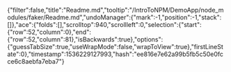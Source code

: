 {"filter":false,"title":"Readme.md","tooltip":"/IntroToNPM/DemoApp/node_modules/faker/Readme.md","undoManager":{"mark":-1,"position":-1,"stack":[]},"ace":{"folds":[],"scrolltop":940,"scrollleft":0,"selection":{"start":{"row":52,"column":0},"end":{"row":52,"column":81},"isBackwards":true},"options":{"guessTabSize":true,"useWrapMode":false,"wrapToView":true},"firstLineState":0},"timestamp":1536229127993,"hash":"ee816e7e62a99b5fb5c50e0fcce6c8aebfa7eba7"}